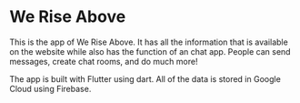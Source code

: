 # We Rise Above

This is the app of We Rise Above. It has all the information that is available on the website while also has the function of an chat app. People can send messages, create chat rooms, and do much more!

The app is built with Flutter using dart. All of the data is stored in Google Cloud using Firebase.
